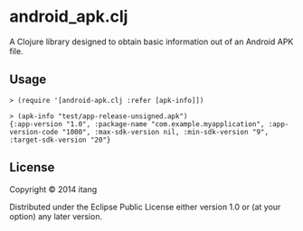 # android_apk.clj

A Clojure library designed to obtain basic information out of an Android APK file.

## Usage

```
> (require '[android-apk.clj :refer [apk-info]])

> (apk-info "test/app-release-unsigned.apk")
{:app-version "1.0", :package-name "com.example.myapplication", :app-version-code "1000", :max-sdk-version nil, :min-sdk-version "9", :target-sdk-version "20"}
```

## License

Copyright © 2014 itang

Distributed under the Eclipse Public License either version 1.0 or (at
your option) any later version.

